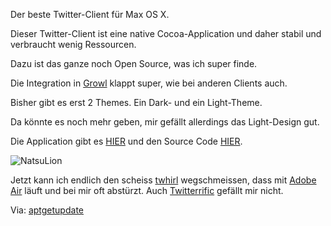 <!--
.. title: NatsuLion
.. slug: 387-natsulion
.. date: 2008-05-05 11:00:46
.. tags: Twitter,Mac,OS X,Open Source,Software
.. description: 
.. type: text
-->

Der beste Twitter-Client für Max OS X.
<!-- TEASER_END -->

Dieser Twitter-Client ist eine native Cocoa-Application und daher stabil und verbraucht wenig Ressourcen.

Dazu ist das ganze noch Open Source, was ich super finde.

Die Integration in [Growl](http://growl.info/) klappt super, wie bei anderen Clients auch.

Bisher gibt es erst 2 Themes.
Ein Dark- und ein Light-Theme.

Da könnte es noch mehr geben, mir gefällt allerdings das Light-Design gut.

Die Application gibt es [HIER](http://www.physalis.net/NatsuLion/NatsuLion_en.html) und den Source Code [HIER](http://www.physalis.net/repos/natsulion/trunk/).

![NatsuLion](/images/natsulion.png)

Jetzt kann ich endlich den scheiss [twhirl](http://www.twhirl.org/) wegschmeissen, dass mit [Adobe Air](http://www.adobe.com/products/air/) läuft und bei mir oft abstürzt.
Auch [Twitterrific](http://iconfactory.com/software/twitterrific) gefällt mir nicht.

Via: [aptgetupdate](http://www.aptgetupdate.de/index.php/2008/05/03/mac-twhirl-raus-natsulion-rein/)
